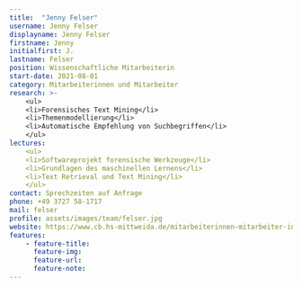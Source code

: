 ```yaml
---
title:  "Jenny Felser"
username: Jenny Felser
displayname: Jenny Felser
firstname: Jenny
initialfirst: J.
lastname: Felser
position: Wissenschaftliche Mitarbeiterin
start-date: 2021-08-01
category: Mitarbeiterinnen und Mitarbeiter
research: >- 
    <ul>
    <li>Forensisches Text Mining</li>
    <li>Themenmodellierung</li>
    <li>Automatische Empfehlung von Suchbegriffen</li>
    </ul>
lectures: 
    <ul>
    <li>Softwareprojekt forensische Werkzeuge</li>
    <li>Grundlagen des maschinellen Lernens</li>
    <li>Text Retrieval und Text Mining</li>
    </ul>
contact: Sprechzeiten auf Anfrage
phone: +49 3727 58-1717
mail: felser
profile: assets/images/team/felser.jpg
website: https://www.cb.hs-mittweida.de/mitarbeiterinnen-mitarbeiter-in-ihren-fachgruppen/felser-jenny/
features:
    - feature-title: 
      feature-img: 
      feature-url: 
      feature-note: 
---
```

